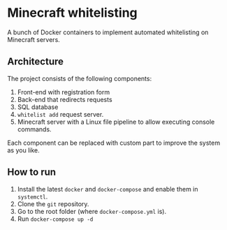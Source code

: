 # Minecraft whitelisting

A bunch of Docker containers to implement automated whitelisting on Minecraft servers.

## Architecture

The project consists of the following components:
1. Front-end with registration form
2. Back-end that redirects requests
3. SQL database
4. `whitelist add` request server.
5. Minecraft server with a Linux file pipeline to allow executing console commands.

Each component can be replaced with custom part to improve the system as you like.

## How to run

1. Install the latest `docker` and `docker-compose` and enable them in `systemctl`.
2. Clone the `git` repository.
3. Go to the root folder (where `docker-compose.yml` is).
4. Run `docker-compose up -d`
